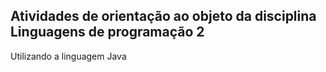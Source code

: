 ## Atividades de orientação ao objeto da disciplina Linguagens de programação 2

Utilizando a linguagem Java

